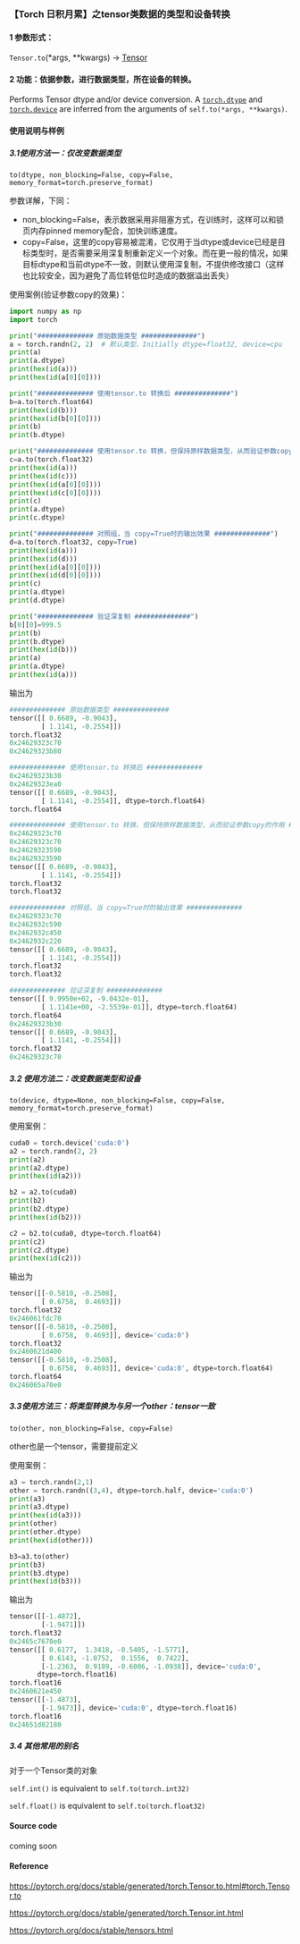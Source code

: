 ### 【Torch 日积月累】之tensor类数据的类型和设备转换

#### 1 参数形式：

`Tensor.to`(*args, **kwargs) → [Tensor](https://pytorch.org/docs/stable/tensors.html#torch.Tensor)

#### 2 功能：依据参数，进行数据类型，所在设备的转换。

Performs Tensor dtype and/or device conversion. A [`torch.dtype`](https://pytorch.org/docs/stable/tensor_attributes.html#torch.dtype) and [`torch.device`](https://pytorch.org/docs/stable/tensor_attributes.html#torch.device) are inferred from the arguments of `self.to(*args, **kwargs)`.

#### 使用说明与样例

##### 3.1使用方法一：仅改变数据类型

`to(dtype, non_blocking=False, copy=False, memory_format=torch.preserve_format)`

参数详解，下同：

- non_blocking=False，表示数据采用非阻塞方式，在训练时，这样可以和锁页内存pinned memory配合，加快训练速度。
- copy=False，这里的copy容易被混淆，它仅用于当dtype或device已经是目标类型时，是否需要采用深复制重新定义一个对象。而在更一般的情况，如果目标dtype和当前dtype不一致，则默认使用深复制，不提供修改接口（这样也比较安全，因为避免了高位转低位时造成的数据溢出丢失）

使用案例(验证参数copy的效果)：

```python
import numpy as np
import torch

print("############## 原始数据类型 ##############")
a = torch.randn(2, 2)  # 默认类型，Initially dtype=float32, device=cpu
print(a)
print(a.dtype)
print(hex(id(a)))
print(hex(id(a[0][0])))

print("############## 使用tensor.to 转换后 ##############")
b=a.to(torch.float64)
print(hex(id(b)))
print(hex(id(b[0][0])))
print(b)
print(b.dtype)

print("############## 使用tensor.to 转换，但保持原样数据类型，从而验证参数copy的作用 ##############")
c=a.to(torch.float32)
print(hex(id(a)))
print(hex(id(c)))
print(hex(id(a[0][0])))
print(hex(id(c[0][0])))
print(c)
print(a.dtype)
print(c.dtype)

print("############## 对照组，当 copy=True时的输出效果 ##############")
d=a.to(torch.float32, copy=True)
print(hex(id(a)))
print(hex(id(d)))
print(hex(id(a[0][0])))
print(hex(id(d[0][0])))
print(c)
print(a.dtype)
print(d.dtype)

print("############## 验证深复制 ##############")
b[0][0]=999.5
print(b)
print(b.dtype)
print(hex(id(b)))
print(a)
print(a.dtype)
print(hex(id(a)))
```

输出为

```python
############## 原始数据类型 ##############
tensor([[ 0.6689, -0.9043],
        [ 1.1141, -0.2554]])
torch.float32
0x24629323c70
0x24629323b80

############## 使用tensor.to 转换后 ##############
0x24629323b30
0x24629323ea0
tensor([[ 0.6689, -0.9043],
        [ 1.1141, -0.2554]], dtype=torch.float64)
torch.float64

############## 使用tensor.to 转换，但保持原样数据类型，从而验证参数copy的作用 ##############
0x24629323c70
0x24629323c70
0x24629323590
0x24629323590
tensor([[ 0.6689, -0.9043],
        [ 1.1141, -0.2554]])
torch.float32
torch.float32

############## 对照组，当 copy=True时的输出效果 ##############
0x24629323c70
0x2462932c590
0x2462932c450
0x2462932c220
tensor([[ 0.6689, -0.9043],
        [ 1.1141, -0.2554]])
torch.float32
torch.float32

############## 验证深复制 ##############
tensor([[ 9.9950e+02, -9.0432e-01],
        [ 1.1141e+00, -2.5539e-01]], dtype=torch.float64)
torch.float64
0x24629323b30
tensor([[ 0.6689, -0.9043],
        [ 1.1141, -0.2554]])
torch.float32
0x24629323c70
```



##### 3.2 使用方法二：改变数据类型和设备

`to(device, dtype=None, non_blocking=False, copy=False, memory_format=torch.preserve_format) `

使用案例：

```python
cuda0 = torch.device('cuda:0')
a2 = torch.randn(2, 2)
print(a2)
print(a2.dtype)
print(hex(id(a2)))

b2 = a2.to(cuda0)
print(b2)
print(b2.dtype)
print(hex(id(b2)))

c2 = b2.to(cuda0, dtype=torch.float64)
print(c2)
print(c2.dtype)
print(hex(id(c2)))
```

输出为

```python
tensor([[-0.5810, -0.2508],
        [ 0.6758,  0.4693]])
torch.float32
0x246061fdc70
tensor([[-0.5810, -0.2508],
        [ 0.6758,  0.4693]], device='cuda:0')
torch.float32
0x2460621d400
tensor([[-0.5810, -0.2508],
        [ 0.6758,  0.4693]], device='cuda:0', dtype=torch.float64)
torch.float64
0x246065a70e0
```



##### 3.3使用方法三：将类型转换为与另一个other：tensor一致

`to(other, non_blocking=False, copy=False) `

other也是一个tensor，需要提前定义

使用案例：

```python
a3 = torch.randn(2,1)
other = torch.randn((3,4), dtype=torch.half, device='cuda:0')
print(a3)
print(a3.dtype)
print(hex(id(a3)))
print(other)
print(other.dtype)
print(hex(id(other)))

b3=a3.to(other)
print(b3)
print(b3.dtype)
print(hex(id(b3)))
```

输出为

```python
tensor([[-1.4872],
        [-1.9471]])
torch.float32
0x2465c7670e0
tensor([[ 0.6177,  1.3418, -0.5405, -1.5771],
        [ 0.6143, -1.0752,  0.1556,  0.7422],
        [-1.2363,  0.9189, -0.6006, -1.0938]], device='cuda:0',
       dtype=torch.float16)
torch.float16
0x2460621e450
tensor([[-1.4873],
        [-1.9473]], device='cuda:0', dtype=torch.float16)
torch.float16
0x24651d02180
```

##### 3.4 其他常用的别名

对于一个Tensor类的对象

`self.int()` is equivalent to `self.to(torch.int32)`

`self.float()` is equivalent to `self.to(torch.float32)`

#### Source code

coming soon

#### Reference

https://pytorch.org/docs/stable/generated/torch.Tensor.to.html#torch.Tensor.to

https://pytorch.org/docs/stable/generated/torch.Tensor.int.html

https://pytorch.org/docs/stable/tensors.html